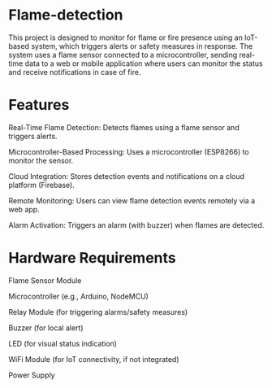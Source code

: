 # Flame-detection
This project is designed to monitor for flame or fire presence using an IoT-based system, which triggers alerts or safety measures in response. The system uses a flame sensor connected to a microcontroller, sending real-time data to a web or mobile application where users can monitor the status and receive notifications in case of fire.

# Features
Real-Time Flame Detection: Detects flames using a flame sensor and triggers alerts.

Microcontroller-Based Processing: Uses a microcontroller (ESP8266) to monitor the sensor.

Cloud Integration: Stores detection events and notifications on a cloud platform (Firebase).

Remote Monitoring: Users can view flame detection events remotely via a web app.

Alarm Activation: Triggers an alarm (with buzzer) when flames are detected.

# Hardware Requirements
Flame Sensor Module

Microcontroller (e.g., Arduino, NodeMCU)

Relay Module (for triggering alarms/safety measures)

Buzzer (for local alert)

LED (for visual status indication)

WiFi Module (for IoT connectivity, if not integrated)

Power Supply

